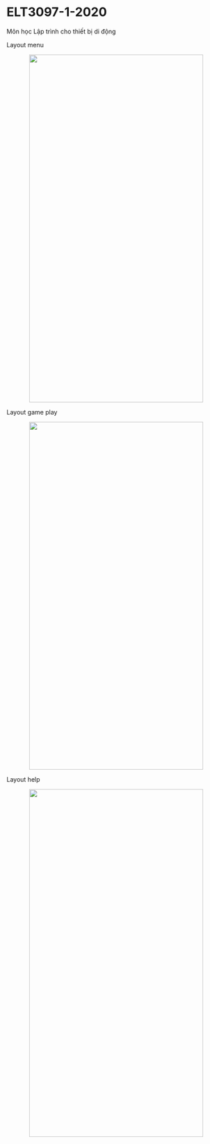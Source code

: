 # ELT3097-1-2020
Môn học Lập trình cho thiết bị di động


Layout menu
<p align="center">
   <img width="400" height="800" src="https://github.com/congminh1809/ELT3097-1-2020/blob/master/DaoCongMinh/Đào%20Công%20Minh.gif">
</p>


Layout game play
<p align="center">
  <img width="400" height="800" src="https://github.com/congminh1809/ELT3097-1-2020/blob/master/DaoCongMinh/Trần%20Gia%20Long.gif">
</p>


Layout help
<p align="center">
  <img width="400" height="800" src="https://github.com/congminh1809/ELT3097-1-2020/blob/master/DaoCongMinh/Nguyễn%20Thái%20Hoàng.gif">
</p>


